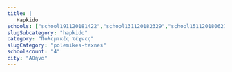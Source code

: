 ```yaml
---
title: |
   Hapkido
schools: ["school191120181422","school131120182329","school151120180627","school141120180710"]
slugSubcategory: "hapkido"
category: "Πολεμικές τέχνες"
slugCategory: "polemikes-texnes"
schoolscount: "4"
city: "Αθήνα"
---
```


